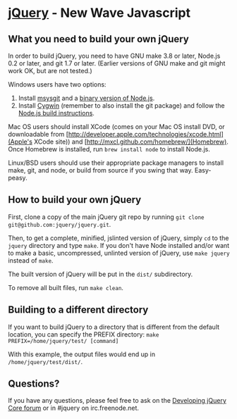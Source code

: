 [jQuery](http://jquery.com/) - New Wave Javascript
==================================================

What you need to build your own jQuery
--------------------------------------

In order to build jQuery, you need to have GNU make 3.8 or later, Node.js 0.2 or later, and git 1.7 or later.
(Earlier versions of GNU make and git might work OK, but are not tested.)

Windows users have two options:

1. Install [msysgit](https://code.google.com/p/msysgit/) and a [binary version of Node.js](http://node-js.prcn.co.cc/).
2. Install [Cygwin](http://cygwin.com/) (remember to also install the git package) and follow the
   [Node.js build instructions](https://github.com/ry/node/wiki/Building-node.js-on-Cygwin-%28Windows%29).

Mac OS users should install XCode (comes on your Mac OS install DVD, or downloadable from
[http://developer.apple.com/technologies/xcode.html](Apple's XCode site)) and
[http://mxcl.github.com/homebrew/](Homebrew). Once Homebrew is installed, run `brew install node` to install Node.js.

Linux/BSD users should use their appropriate package managers to install make, git, and node, or build from source
if you swing that way. Easy-peasy.


How to build your own jQuery
----------------------------

First, clone a copy of the main jQuery git repo by running `git clone git@github.com:jquery/jquery.git`.

Then, to get a complete, minified, jslinted version of jQuery, simply `cd` to the `jquery` directory and type
`make`. If you don't have Node installed and/or want to make a basic, uncompressed, unlinted version of jQuery, use
`make jquery` instead of `make`.

The built version of jQuery will be put in the `dist/` subdirectory.

To remove all built files, run `make clean`.


Building to a different directory
---------------------------------

If you want to build jQuery to a directory that is different from the default location, you can specify the PREFIX
directory: `make PREFIX=/home/jquery/test/ [command]`

With this example, the output files would end up in `/home/jquery/test/dist/`.


Questions?
----------

If you have any questions, please feel free to ask on the
[Developing jQuery Core forum](http://forum.jquery.com/developing-jquery-core) or in #jquery on irc.freenode.net.
